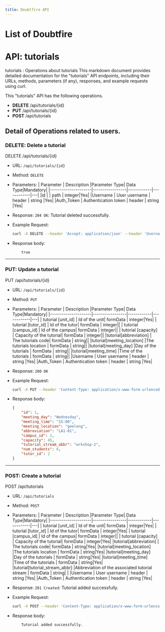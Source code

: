 ```yaml
---
title: Doubtfire API 
---
```


# List of Doubtfire 

# API: tutorials 
tutorials : Operations about tutorials
This markdown document provides detailed documentation for the "tutorials" API endpoints, including their URLs, methods, parameters (if any), responses, and example requests using curl.

This "tutorials" API has the following operations.

- **DELETE** /api/tutorials/{id}
- **PUT** /api/tutorials/{id}
- **POST** /api/tutorials


## Detail of Operations related to users.

### DELETE: Delete a tutorial
DELETE /api/tutorials/{id}

- URL: `/api/tutorials/{id}`
- Method: `DELETE`
- Parameters: 
    | Parameter           | Description     |Parameter Type| Data Type|Mandatory|
    |---------------------|-----------------|------------|------------|---|
    |id | | path | integer|Yes|
    |Username | User username | header | string |Yes|
    |Auth_Token | Authentication token | header | string |Yes|
    

- Response: 
        `204 OK`: Tutorial deleted successfully.

- Example Request:
    ```bash
    curl -X DELETE --header 'Accept: application/json' --header 'Username: aadmin' --header 'Auth_Token: yzRDggcmzbVnYEbszVV1' 'http://localhost:3000/api/campuses/6'
    ```
- Response body: 
    ```
        true
    ```
-----------------------------------------------------------------------------
### PUT: Update a tutorial
PUT /api/tutorials/{id}

- URL: `/api/tutorials/{id}`
- Method: `PUT`
- Parameters: 
    | Parameter           | Description     |Parameter Type| Data Type|Mandatory|
    |---------------------|-----------------|------------|------------|---|
    | tutorial [unit_id] | Id of the unit| formData | integer|Yes|
    | tutorial [tutor_id] | Id of the tutor| formData | integer||
    | tutorial [campus_id] | Id of the campus| formData | integer||
    | tutorial [capacity] | Capacity of the tutorial| formData | integer||
    |tutorial[abbreviation] | The tutorials code| formData | string||
    |tutorial[meeting_location] |The tutorials location | formData | string||
    |tutorial[meeting_day] |Day of the tutorials  | formData | string||
    |tutorial[meeting_time] |Time of the tutorials  | formData | string||
    |Username | User username | header | string |Yes|
    |Auth_Token | Authentication token | header | string |Yes|
    

- Response: 
        `200 OK`

- Example Request:
    ```bash
    curl -X PUT --header 'Content-Type: application/x-www-form-urlencoded' --header 'Accept: application/json' --header 'Username: aadmin' --header 'Auth_Token: 3DLo9xQoiKbXb7-ViNzJ' -d 'tutorial%5Btutor_id%5D=43&tutorial%5Bcapacity%5D=45' 'http://localhost:3000/api/tutorials/1'
    ```
- Response body: 
    ```json
    {
        "id": 1,
        "meeting_day": "Wednesday",
        "meeting_time": "15:00",
        "meeting_location": "geelong",
        "abbreviation": "LA1-01",
        "campus_id": 2,
        "capacity": 45,
        "tutorial_stream_abbr": "wrkshop-2",
        "num_students": 6,
        "tutor_id": 2
    }
    ```


-----------------------------------------------------------------------------

### POST: Create a tutorial
POST /api/tutorials

- URL: `/api/tutorials`
- Method: `POST`
- Parameters: 
    | Parameter           | Description     |Parameter Type| Data Type|Mandatory|
    |---------------------|-----------------|------------|------------|---|
    | tutorial [unit_id] | Id of the unit| formData | integer|Yes|
    | tutorial [tutor_id] | Id of the tutor| formData | integer|Yes|
    | tutorial [campus_id] | Id of the campus| formData | integer||
    | tutorial [capacity] | Capacity of the tutorial| formData | integer|Yes|
    |tutorial[abbreviation] | The tutorials code| formData | string|Yes|
    |tutorial[meeting_location] |The tutorials location | formData | string|Yes|
    |tutorial[meeting_day] |Day of the tutorials  | formData | string|Yes|
    |tutorial[meeting_time] |Time of the tutorials  | formData | string|Yes|
    |tutorial[tutorial_stream_abbr] |Abbreviation of the associated tutorial stream  | formData | string| |
    |Username | User username | header | string |Yes|
    |Auth_Token | Authentication token | header | string |Yes|
    

- Response: 
        `201 Created`: Tutorial added successfully.

- Example Request:
    ```bash
    curl -X POST --header 'Content-Type: application/x-www-form-urlencoded' --header 'Accept: application/json' --header 'Username: aadmin' --header 'Auth_Token: 3DLo9xQoiKbXb7-ViNzJ' -d 'tutorial%5Bunit_id%5D=1&tutorial%5Btutor_id%5D=43&tutorial%5Bcapacity%5D=45&tutorial%5Babbreviation%5D=tut_test2&tutorial%5Bmeeting_location%5D=online&tutorial%5Bmeeting_day%5D=Tue&tutorial%5Bmeeting_time%5D=11%3A00' 'http://localhost:3000/api/tutorials'
    ```
- Response body: 
    ```
        Tutorial added successfully.
    ```